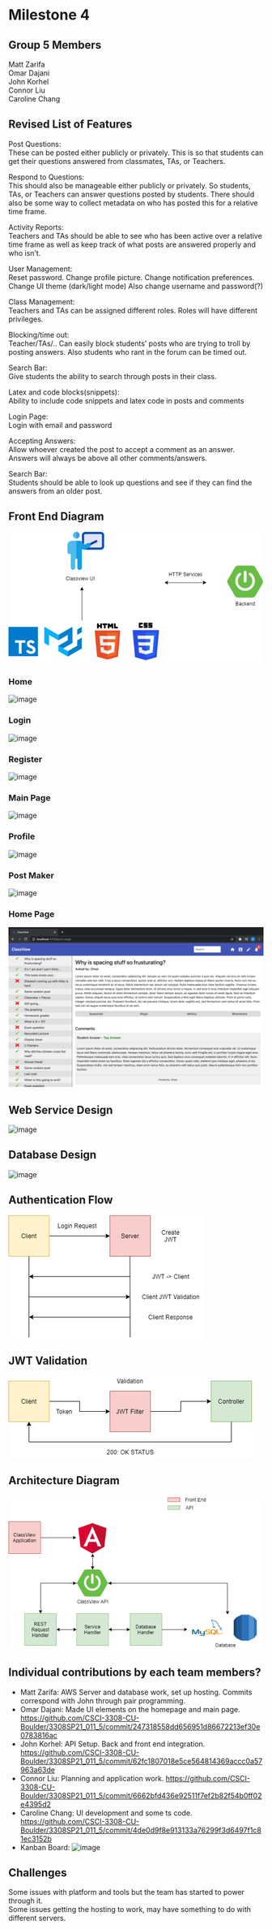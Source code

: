 # Milestone 4

## Group 5 Members
Matt Zarifa <br>
Omar Dajani <br>
John Korhel <br>
Connor Liu <br>
Caroline Chang <br>

## Revised List of Features
Post Questions: <br>
These can be posted either publicly or privately. This is so that students can get their questions answered from classmates, TAs, or Teachers. <br>

Respond to Questions: <br>
This should also be manageable either publicly or privately. So students, TAs, or Teachers can answer questions posted by students. There should also be some way to collect metadata on who has posted this for a relative time frame. <br>
 
Activity Reports: <br>
Teachers and TAs should be able to see who has been active over a relative time frame as well as keep track of what posts are answered properly and who isn’t. <br>

User Management: <br>
Reset password. Change profile picture. Change notification preferences. Change UI theme (dark/light mode) Also change username and password(?) <br>

Class Management: <br>
Teachers and TAs can be assigned different roles. Roles will have different privileges. <br>

Blocking/time out: <br>
Teacher/TAs/.. Can easily block students’ posts who are trying to troll by posting answers. Also students who rant in the forum can be timed out. <br>

Search Bar: <br>
Give students the ability to search through posts in their class. <br>

Latex and code blocks(snippets): <br>
Ability to include code snippets and latex code in posts and comments <br>

Login Page: <br>
Login with email and password <br>

Accepting Answers: <br>
Allow whoever created the post to accept a comment as an answer. Answers will always be above all other comments/answers. <br>

Search Bar: <br>
Students should be able to look up questions and see if they can find the answers from an older post. <br>


## Front End Diagram
![image](/Images/FrontEnd.png)<br>
### Home <br>
![image](https://user-images.githubusercontent.com/47280380/110534880-6de3cd80-80d4-11eb-919f-e0149a7a9a45.png) <br>
### Login <br>
![image](https://user-images.githubusercontent.com/47280380/110504139-b8078780-80b1-11eb-9f14-0702df147706.png) <br>
### Register <br>
![image](https://user-images.githubusercontent.com/47280380/110504182-c35ab300-80b1-11eb-98db-c81654df5844.png) <br>
### Main Page <br>
![image](https://user-images.githubusercontent.com/47280380/110504257-d66d8300-80b1-11eb-8dcc-551327361ae7.png) <br>
### Profile <br>
![image](https://user-images.githubusercontent.com/47280380/110504308-e1c0ae80-80b1-11eb-99e9-bc617acb8cc0.png) <br>
### Post Maker <br>
![image](https://user-images.githubusercontent.com/47280380/110504461-0ae13f00-80b2-11eb-97c9-495b60542c9d.png) <br>
### Home Page <br>
![](/Images/Home.png)

## Web Service Design
![image](https://user-images.githubusercontent.com/47280380/111045097-32f9d680-8401-11eb-9509-2fae464f0dde.png)

## Database Design
![image](https://user-images.githubusercontent.com/47280380/110979357-58abb080-8319-11eb-89b1-7362a961087e.png)

## Authentication Flow

![image](/Images/AuthFlow.png)

## JWT Validation
![image](/Images/JWT%20Validation.png)

## Architecture Diagram
![image](/Images/Architecture.png)

## Individual contributions by each team members? 
* Matt Zarifa: AWS Server and database work, set up hosting. Commits correspond with John through pair programming.
* Omar Dajani: Made UI elements on the homepage and main page.
https://github.com/CSCI-3308-CU-Boulder/3308SP21_011_5/commit/247318558dd656951d86672213ef30e0783816ac
* John Korhel: API Setup. Back and front end integration.
https://github.com/CSCI-3308-CU-Boulder/3308SP21_011_5/commit/62fc1807018e5ce564814369accc0a57963a63de
* Connor Liu: Planning and application work.
https://github.com/CSCI-3308-CU-Boulder/3308SP21_011_5/commit/6662bfd436e92511f7ef2b82f54b0ff02e4395d2
* Caroline Chang: UI development and some ts code.
https://github.com/CSCI-3308-CU-Boulder/3308SP21_011_5/commit/4de0d9f8e913133a76299f3d6497f1c81ec3152b
* Kanban Board:
![image](https://user-images.githubusercontent.com/47280380/112044342-f3b93d00-8b06-11eb-939b-40c224b6a520.png)

## Challenges
Some issues with platform and tools but the team has started to power through it.<br>
Some issues getting the hosting to work, may have something to do with different servers.<br>

